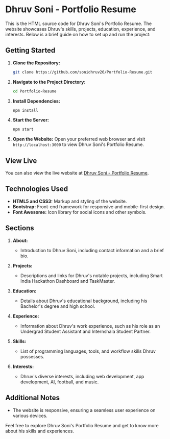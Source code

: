 # Dhruv Soni - Portfolio Resume

This is the HTML source code for Dhruv Soni's Portfolio Resume. The website showcases Dhruv's skills, projects, education, experience, and interests. Below is a brief guide on how to set up and run the project:

## Getting Started

1. **Clone the Repository:**
   ```bash
   git clone https://github.com/sonidhruv26/Portfolio-Resume.git
   ```

2. **Navigate to the Project Directory:**
   ```bash
   cd Portfolio-Resume
   ```

3. **Install Dependencies:**
   ```bash
   npm install
   ```

4. **Start the Server:**
   ```bash
   npm start
   ```

5. **Open the Website:**
   Open your preferred web browser and visit `http://localhost:3000` to view Dhruv Soni's Portfolio Resume.

## View Live

You can also view the live website at [Dhruv Soni - Portfolio Resume](https://sonidhruv26.github.io/Portfolio-Resume/).

## Technologies Used

- **HTML5 and CSS3:** Markup and styling of the website.
- **Bootstrap:** Front-end framework for responsive and mobile-first design.
- **Font Awesome:** Icon library for social icons and other symbols.

## Sections

1. **About:**
   - Introduction to Dhruv Soni, including contact information and a brief bio.

2. **Projects:**
   - Descriptions and links for Dhruv's notable projects, including Smart India Hackathon Dashboard and TaskMaster.

3. **Education:**
   - Details about Dhruv's educational background, including his Bachelor's degree and high school.

4. **Experience:**
   - Information about Dhruv's work experience, such as his role as an Undergrad Student Assistant and Internshala Student Partner.

5. **Skills:**
   - List of programming languages, tools, and workflow skills Dhruv possesses.

6. **Interests:**
   - Dhruv's diverse interests, including web development, app development, AI, football, and music.

## Additional Notes

- The website is responsive, ensuring a seamless user experience on various devices.

Feel free to explore Dhruv Soni's Portfolio Resume and get to know more about his skills and experiences.
